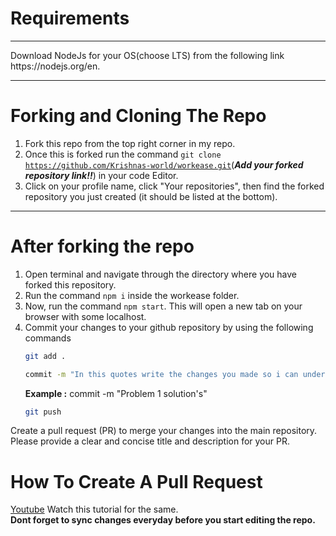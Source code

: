 # Requirements
<hr>
Download NodeJs for your OS(choose LTS) from the following link https://nodejs.org/en.
<hr>

# Forking and Cloning The Repo
1. Fork this repo from the top right corner in my repo.
2. Once this is forked run the command <code>git clone https://github.com/Krishnas-world/workease.git</code>(<b><em>Add your forked repository link!!</em></b>) in your code Editor.
3. Click on your profile name, click "Your repositories", then find the forked repository you just created (it should be listed at the bottom).
<hr>

# After forking the repo
1. Open terminal and navigate through the directory where you have forked this repository.
2. Run the command <code>npm i</code> inside the workease folder.
3. Now, run the command <code>npm start</code>. This will open a new tab on your browser with some localhost.
4. Commit your changes to your github repository by using the following commands
   ```bash
   git add .
   ```
   ```bash
   commit -m "In this quotes write the changes you made so i can understand your contribution"
   ```
   **Example :** commit -m "Problem 1 solution's"
   ```bash
   git push
 Create a pull request (PR) to merge your changes into the main repository. Please provide a clear and concise title and description for your PR.<br/>

# How To Create A Pull Request
[Youtube](https://youtu.be/8lGpZkjnkt4?t=61) Watch this tutorial for the same.
<br>
<b> Dont forget to sync changes everyday before you start editing the repo.</b>